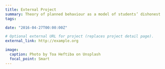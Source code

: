 ```yaml
---
title: External Project
summary: Theory of planned behaviour as a model of students’ dishonest academic behaviours:  Evidence from Polytechnics in the Northwest Geo-Political Zone of Nigeria.
tags:

date: "2016-04-27T00:00:00Z"

# Optional external URL for project (replaces project detail page).
external_link: http://example.org

image:
  caption: Photo by Toa Heftiba on Unsplash
  focal_point: Smart
---
```

